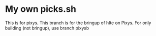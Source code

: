 # My own picks.sh

This is for pixys. This branch is for the bringup of hlte on Pixys. For only building (not bringup), use branch pixysb
